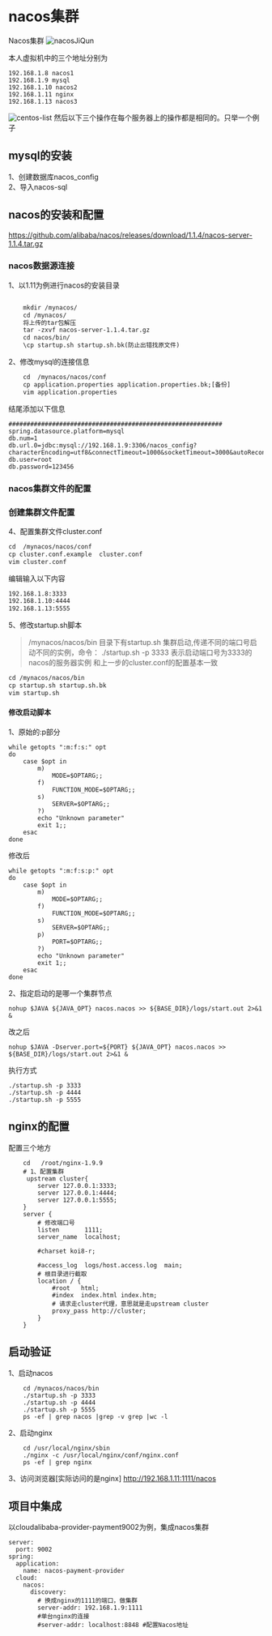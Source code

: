 # nacos集群
Nacos集群
![nacosJiQun](nacosJiQun.png)

本人虚拟机中的三个地址分别为  
```
192.168.1.8 nacos1  
192.168.1.9 mysql  
192.168.1.10 nacos2  
192.168.1.11 nginx  
192.168.1.13 nacos3  
```
![centos-list](centos-list.png)
然后以下三个操作在每个服务器上的操作都是相同的。只举一个例子
## mysql的安装
1、创建数据库nacos_config  
2、导入nacos-sql
##  nacos的安装和配置
https://github.com/alibaba/nacos/releases/download/1.1.4/nacos-server-1.1.4.tar.gz  
### nacos数据源连接
1、以1.11为例进行nacos的安装目录
```xml

    mkdir /mynacos/
    cd /mynacos/
    将上传的tar包解压
    tar -zxvf nacos-server-1.1.4.tar.gz
    cd nacos/bin/
    \cp startup.sh startup.sh.bk(防止出错找原文件)
```
2、修改mysql的连接信息
```xml
    cd  /mynacos/nacos/conf
    cp application.properties application.properties.bk;[备份]
    vim application.properties
```
结尾添加以下信息
```properties
###########################################################
spring.datasource.platform=mysql
db.num=1
db.url.0=jdbc:mysql://192.168.1.9:3306/nacos_config?characterEncoding=utf8&connectTimeout=1000&socketTimeout=3000&autoReconnect=true
db.user=root
db.password=123456
```
### nacos集群文件的配置
### 创建集群文件配置
4、配置集群文件cluster.conf
```xml
cd  /mynacos/nacos/conf
cp cluster.conf.example  cluster.conf
vim cluster.conf
```
编辑输入以下内容
```xml
192.168.1.8:3333
192.168.1.10:4444
192.168.1.13:5555
```
5、修改startup.sh脚本
> /mynacos/nacos/bin 目录下有startup.sh
> 集群启动,传递不同的端口号启动不同的实例，命令： ./startup.sh -p 3333 表示启动端口号为3333的nacos的服务器实例
> 和上一步的cluster.conf的配置基本一致

```xml
cd /mynacos/nacos/bin
cp startup.sh startup.sh.bk
vim startup.sh
```
#### 修改启动脚本  
1、原始的:p部分
```shell
while getopts ":m:f:s:" opt
do
    case $opt in
        m)
            MODE=$OPTARG;;
        f)
            FUNCTION_MODE=$OPTARG;;
        s)
            SERVER=$OPTARG;;
        ?)
        echo "Unknown parameter"
        exit 1;;
    esac
done
```
修改后
```shell
while getopts ":m:f:s:p:" opt
do
    case $opt in
        m)
            MODE=$OPTARG;;
        f)
            FUNCTION_MODE=$OPTARG;;
        s)
            SERVER=$OPTARG;;
        p)
            PORT=$OPTARG;;
        ?)
        echo "Unknown parameter"
        exit 1;;
    esac
done
```
2、指定启动的是哪一个集群节点

```shell
nohup $JAVA ${JAVA_OPT} nacos.nacos >> ${BASE_DIR}/logs/start.out 2>&1 &
```
改之后
```shell
nohup $JAVA -Dserver.port=${PORT} ${JAVA_OPT} nacos.nacos >> ${BASE_DIR}/logs/start.out 2>&1 &
```
执行方式
```shell
./startup.sh -p 3333
./startup.sh -p 4444
./startup.sh -p 5555
```
## nginx的配置
配置三个地方

```shell
    cd   /root/nginx-1.9.9
    # 1、配置集群
     upstream cluster{
        server 127.0.0.1:3333;
        server 127.0.0.1:4444;
        server 127.0.0.1:5555;
    }
    server {
        # 修改端口号
        listen       1111;
        server_name  localhost;

        #charset koi8-r;

        #access_log  logs/host.access.log  main;
        # 根目录进行截取
        location / {
            #root   html;
            #index  index.html index.htm;
            # 请求走cluster代理，意思就是走upstream cluster
            proxy_pass http://cluster;
        }
    }
```
## 启动验证
1、启动nacos
```shell
    cd /mynacos/nacos/bin
    ./startup.sh -p 3333
    ./startup.sh -p 4444
    ./startup.sh -p 5555
    ps -ef | grep nacos |grep -v grep |wc -l
```
2、启动nginx
```shell
    cd /usr/local/nginx/sbin
    ./nginx -c /usr/local/nginx/conf/nginx.conf
    ps -ef | grep nginx
```
3、访问浏览器[实际访问的是nginx]
    http://192.168.1.11:1111/nacos
## 项目中集成
以cloudalibaba-provider-payment9002为例，集成nacos集群
```properties
server:
  port: 9002
spring:
  application:
    name: nacos-payment-provider
  cloud:
    nacos:
      discovery:
        # 换成nginx的1111的端口，做集群
        server-addr: 192.168.1.9:1111
        #单台nginx的连接
        #server-addr: localhost:8848 #配置Nacos地址
```